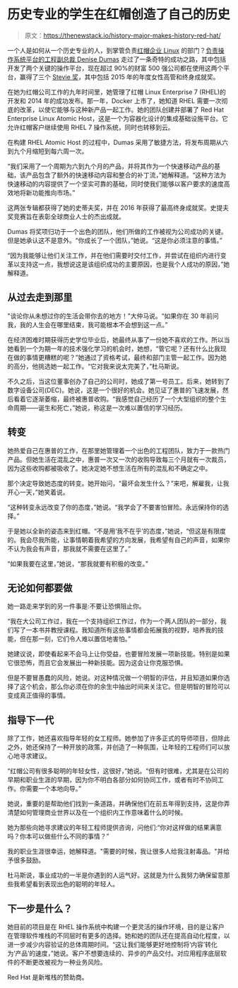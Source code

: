 # 历史专业的学生在红帽创造了自己的历史

> 原文：<https://thenewstack.io/history-major-makes-history-red-hat/>

一个人是如何从一个历史专业的人，到掌管负责[红帽企业 Linux](https://www.redhat.com/en/technologies/linux-platforms/enterprise-linux) 的部门？[负责操作系统平台的工程副总裁 Denise Dumas](https://www.linkedin.com/in/denise-dumas-591931/) 走过了一条奇特的成功之路，其中包括开发了两个关键的操作平台，现在超过 90%的财富 500 强公司都在使用这两个平台，赢得了三个 [Stevie 奖](http://stevieawards.com/women/2016-stevie-award-winners)，其中包括 2015 年的年度女性高管和终身成就奖。

在她为红帽公司工作的九年时间里，她管理了红帽 Linux Enterprise 7 (RHEL)的开发和 2014 年的成功发布。那一年，Docker 上市了，她知道 RHEL 需要一次彻底的改革，以使它能够与这种新产品一起工作。她的团队创建并部署了 Red Hat Enterprise Linux Atomic Host，这是一个为容器化设计的集成基础设施平台。它允许红帽客户继续使用 RHEL 7 操作系统，同时也转移到云。

在构建 RHEL Atomic Host 的过程中，Dumas 采用了敏捷方法，将发布周期从六到九个月缩短到每六周一次。

“我们采用了一个周期为六到九个月的产品，并将其作为一个快速移动产品的基础，该产品包含了额外的快速移动内容和整合的补丁流，”她解释道。“这种方法为快速移动的内容提供了一个坚实可靠的基础，同时使我们能够以客户要求的速度高效地将新功能推向市场。”

这两张专辑都获得了她的史蒂夫奖，并在 2016 年获得了最高终身成就奖。史提夫奖竞赛旨在表彰全球商业人士的杰出成就。

Dumas 将奖项归功于一个出色的团队，他们所做的工作被视为公司成功的关键。但是她承认这不是意外。“你成长了一个团队，”她说。“这是你必须注意的事情。”

“因为我能够让他们关注工作，并在他们需要时交付工作，并尝试在组织内进行变革以支持这一点，我想说这是该组织成功的主要原因，也是我个人成功的原因，”她解释道。

## 从过去走到那里

"谈论你从未想过你的生活会带你去的地方！"大仲马说。“如果你在 30 年前问我，我的人生会在哪里结束，我可能根本不会想到这一点。”

在经济困难时期获得历史学位毕业后，她最终从事了一份她不喜欢的工作。所以当她看到一个为期一年的技术强化学习的机会时，她想，“管它呢？还有什么比我现在做的事情更糟糕的呢？”她通过了资格考试，最终和部门主管一起工作。因为她的高分，他挑选她一起工作。“它对我来说太完美了，”杜马斯说。

不久之后，当这位董事创办了自己的公司时，她成了第一号员工。后来，她转到了数字设备公司(DEC)。她说，这是一个很好的机会。她见证了惠普的飞速发展，然后看着它逐渐萎缩，最终被惠普收购。“我感觉自己经历了一个大型组织的整个生命周期——诞生和死亡，”她说，称这是一次难以置信的学习经历。

## 转变

她热爱自己在惠普的工作，在那里她管理着一个出色的工程团队，致力于一款热门产品。但她生活在混乱之中，惠普一次又一次的收购导致每三个月就有一次裁员，因为这些收购都被吸收了。她决定她不想生活在所有的混乱和不确定之中。

那个决定导致她态度的转变。她开始问，“最坏会发生什么？”来吧，解雇我，让我开心一天，”她笑着说。

“这种转变永远改变了你的态度，”她说。“我学会了不要害怕冒险。永远保持你的选择。”

于是她以全新的姿态来到红帽。“不是用‘我不在乎’的态度，”她说，“但这是有限度的。我会尽我所能，让事情朝着我希望的方向发展，我希望有自己的声音，如果你不认为我会有声音，那我就不需要在这里了。”

“如果我要在这里，”她说，“那我就要有积极的改变。”

## 无论如何都要做

她一路走来学到的另一件事是:不要让恐惧阻止你。

“我在大公司工作过，我在一个支持组织工作过，作为一个两人团队的一部分，我们写了一本书并教授课程。我知道所有这些事情都会拓展我的视野，培养我的技能，但在那一刻，它们令人难以置信地害怕。”

她建议说，即使看起来不会马上让你受益，也要冒险发展一项新技能。特别是如果它很恐怖，而且它会发展出一种新技能。因为这会让你克服恐惧。

但是不要冒愚蠢的风险，她说。对这种情况做一个明智的评估，并且知道如果你选择了这个机会，那么你必须在你的余生中抽出时间来关注它。但是明智的冒险可以变成真正值得的事情。

## 指导下一代

除了工作，她还喜欢指导年轻的女工程师。她参加了许多正式的导师项目，但除此之外，她还保持了一种开放的政策，并创造了一种氛围，让年轻的工程师们可以放心地寻求建议。

“红帽公司有很多聪明的年轻女性，这很好，”她说。“但有时很难，尤其是在公司的早期和职业生涯的早期，因为你不明白各部分如何协同工作，或者有时不协同工作。你需要一个本地向导。”

她说，重要的是帮助他们找到一条道路，并确保他们在前五年得到支持，这是你弄清楚如何管理商业世界以及在一个组织内工作意味着什么的时候。

她为那些向她寻求建议的年轻工程师提供咨询，问他们:“你对这样做的结果满意吗？你本可以做些什么不同的事情？”

我的职业生涯很幸运，她解释道。"需要的时候，我让很多人给我注射毒品。"并给予很多鼓励。

杜马斯说，事业成功的一半是你遇到的人运气好。这就是为什么我努力确保留意那些我希望看到表现出色的聪明的年轻人。

## 下一步是什么？

她目前的项目是在 RHEL 操作系统中构建一个更灵活的操作环境，目的是让客户在管理软件堆栈的不同层时有更多的选择。她和她的团队还在提高自动化程度，以进一步减少内容验证的总体周期时间。“这让我们能够更好地控制将‘内容’转化为‘产品’的速度，”她说。客户不想要连续的、异步的产品交付。对应用程序底层软件的不断更改被视为一种业务风险。

Red Hat 是新堆栈的赞助商。

<svg xmlns:xlink="http://www.w3.org/1999/xlink" viewBox="0 0 68 31" version="1.1"><title>Group</title> <desc>Created with Sketch.</desc></svg>